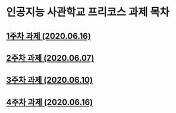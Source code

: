 # 인공지능 사관학교 프리코스 과제 목차

## [1주차 과제 (2020.06.16)](https://github.com/superjuyeon/GWANGJU_AI_PROJECT/blob/master/1주차_과제.ipynb)

## [2주차 과제 (2020.06.07)](https://github.com/superjuyeon/GWANGJU_AI_PROJECT/blob/master/2주차과제.ipynb)

## [3주차 과제 (2020.06.10)](https://github.com/superjuyeon/GWANGJU_AI_PROJECT/blob/master/3주차_과제.ipynb)

## [4주차 과제 (2020.06.16)](https://github.com/superjuyeon/GWANGJU_AI_PROJECT/blob/master/4주차_과제.ipynb)
